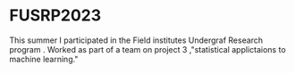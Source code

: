 # FUSRP2023

This summer I participated in the Field institutes Undergraf Research program . Worked as part of a team on project 3 ,"statistical applictaions to machine learning."
